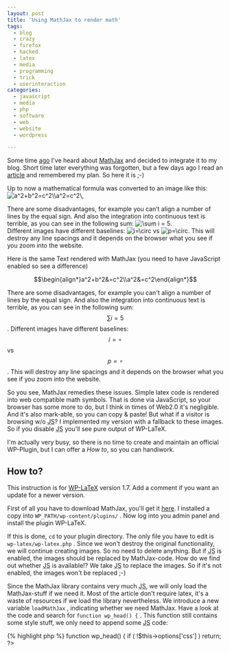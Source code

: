 ```yaml
---
layout: post
title: 'Using MathJax to render math'
tags:
  - blog
  - crazy
  - firefox
  - hacked
  - latex
  - media
  - programming
  - trick
  - userinteraction
categories:
  - javascript
  - media
  - php
  - software
  - web
  - website
  - wordpress

---
```


Some time <a href="https://twitter.com/#!/binfalse/status/42346531474518016">ago</a> I've heard about <a href="http://www.mathjax.org/">MathJax</a> and decided to integrate it to my blog. Short time later everything was forgotten, but a few days ago I read an <a href="http://gettinggeneticsdone.blogspot.com/2011/04/using-latex-for-math-formulas-on-web.html">article</a> and remembered my plan. So here it is ;-)



Up to now a mathematical formula was converted to an image like this:
<img src="/wp-content/latex/1e4/1e4024d9889df010d7c219e3a6a03df0-ffffff-000000-0.png" alt="a^2+b^2=c^2\\a^2=c^2\," title="a^2+b^2=c^2\\a^2=c^2\," class="latex" id="latex0bbe29ea247b4ed10927e325293471d8" />

There are some disadvantages, for example you can’t align a number of lines by the equal sign. And also the integration into continuous text is terrible, as you can see in the following sum: <img src="/wp-content/latex/ad6/ad60a7052fad47a89ec3328ada40c2fe-ffffff-000000-0.png" alt="\sum i = 5" title="\sum i = 5" class="latex" id="latexbfe4f19091f14a591be2c1181e3bea7b" />.<br>
Different images have different baselines: <img src="/wp-content/latex/185/185607e9ebc6576a9fdc580cf88c6e87-ffffff-000000-0.png" alt="i=\circ" title="i=\circ" class="latex" id="latexd15fcaa967d74a081d074d0c3cd33361" /> vs <img src="/wp-content/latex/d2c/d2c658644464d3730d78de14a68b6786-ffffff-000000-0.png" alt="p=\circ" title="p=\circ" class="latex" id="latex70e77f5765a2850b562fe9d18827a656" />. This will destroy any line spacings and it depends on the browser what you see if you zoom into the website.

Here is the same Text rendered with MathJax (you need to have JavaScript enabled so see a difference)

$$\begin{align*}a^2+b^2&=c^2\\a^2&=c^2\end{align*}$$

There are some disadvantages, for example you can't align a number of lines by the equal sign. And also the integration into continuous text is terrible, as you can see in the following sum: $$\sum i = 5$$.
Different images have different baselines: $$i=\circ$$ vs $$p=\circ$$. This will destroy any line spacings and it depends on the browser what you see if you zoom into the website.

So you see, MathJax remedies these issues. Simple latex code is rendered into web compatible math symbols. That is done via JavaScript, so your browser has some more to do, but I think in times of Web2.0 it's negligible. And it's also mark-able, so you can copy & paste!
But what if a visitor is browsing w/o <acronym title="JavaScript">JS</acronym>? I implemented my version with a fallback to these images. So if you disable <acronym title="JavaScript">JS</acronym> you'll see pure output of WP-LaTeX.

I'm actually very busy, so there is no time to create and maintain an official WP-Plugin, but I can offer a <em>How to</em>, so you can handiwork.

<h2>How to?</h2>

This instruction is for <a href="http://wordpress.org/extend/plugins/wp-latex/">WP-LaTeX</a> version 1.7. Add a comment if you want an update for a newer version.

First of all you have to download MathJax, you'll get it <a href="http://www.mathjax.org/docs/1.1/installation.html">here</a>. I installed a copy into  `WP_PATH/wp-content/plugins/` .
Now log into you admin panel and install the plugin WP-LaTeX.

If this is done,  `cd`  to your plugin directory. The only file you have to edit is  `wp-latex/wp-latex.php` .
Since we won't destroy the original functionality, we will continue creating images. So no need to delete anything. But if <acronym title="JavaScript">JS</acronym> is enabled, the images should be replaced by MathJax-code. How do we find out whether <acronym title="JavaScript">JS</acronym> is available!? We take <acronym title="JavaScript">JS</acronym> to replace the images. So if it's not enabled, the images won't be replaced ;-)

Since the MathJax library contains very much <acronym title="JavaScript">JS</acronym>, we will only load the MathJax-stuff if we need it. Most of the article don't require latex, it's a waste of resources if we load the library nevertheless. We introduce a new variable  `loadMathJax` , indicating whether we need MathJax. Have a look at the code and search for  `function wp_head() {` . This function still contains some style stuff, we only need to append some <acronym title="JavaScript">JS</acronym> code:



{% highlight php %}
function wp_head() {
	if ( !$this->options['css'] )
		return;
	?>
	<style type="text/css">
	/* <![CDATA[ */
	<?php echo $this->options['css']; ?>

	/* ]]> */
	</style>
	// -> our code start
	<script type="text/javascript">
	var loadMathJax = false;
	</script>
	// -> our code end
	<?php
{% endhighlight %}



 `loadMathJax`  is false by default, we don't always need MathJax libs. That was nothing exciting, here comes the intelligence. You'll also find a function called  `shortcode` . This function is responsible for image creation, here is the code that is send to your browser:



{% highlight php %}
$latex_object = $this->latex( $latex, $atts['background'], $atts['color'], $atts['size'] );

$url = clean_url( $latex_object->url );
$alt = attribute_escape( is_wp_error($latex_object->error) ? $latex_object->error->get_error_message() . ": $latex_object->latex" : $latex_object->latex );

return "<img src='$url' alt='$alt' title='$alt' class='latex' />";
{% endhighlight %}



Nice, isn't it!? We now need to add some piece of code to replace this image with MathJax source code. We change the code to append a small <acronym title="JavaScript">JS</acronym>:



{% highlight php %}
$latex_object = $this->latex( str_replace("&", "", $latex), $atts['background'], $atts['color'], $atts['size'] );

$url = clean_url( $latex_object->url );
$alt = attribute_escape( is_wp_error($latex_object->error) ? $latex_object->error->get_error_message() . ": $latex_object->latex" : $latex_object->latex );

$id = "latex".md5($url.microtime ());
$start = "\$";
$end = "\$";
if ($latex[strlen($latex)-1] == ",")
{
	$start = "\\\\begin{align}";
	$end = "\\\\end{align}";
}
$mathjaxcode = "<script type='text/javascript'>
if (document.createElement && document.getElementById){
	loadMathJax = true;
	var img = document.getElementById('" . $id . "');
	if (img){
		var tex = document.createTextNode(\"" . $start . str_replace("\\", "\\\\", $latex) . $end . "\");
		img.parentNode.replaceChild(tex, img)
	}
};
</script>";

return "<img src='$url' alt='$alt' title='$alt' class='latex' id='" . $id . "'/>".$mathjaxcode;
{% endhighlight %}



Ok, let me shortly explain this. First we have to replace all  `&`  in the latex code that is parsed to an image (line 1). There is a small issue with this WP-LaTeX plugin. You can't align multiple lines,  `&`  isn't allowed. To nevertheless create multiline MathJax formulas this workaround is my resort.
In line 6 I create a random id, so we can call this specific element by just naming it's id.
I additionally defined a tailing  `,`  as indicator for multiple lines. You just have to add e.g.  `\,`  (a small space) to the end of the last line, and this code expects multiple lines. It will be centered in the line and all  `&`  are aligned.
After wards the piece of <acronym title="JavaScript">JS</acronym> follows. You don't have to understand it, it just looks for an image with the specified id and replaces it with LaTeX-code. It additionally sets the variable  `loadMathJax`  to  `true` . Once an image is replaced this variable gets true! If no image will be replaced it will always stay false.

Last but not least the browser has to load the libraries. Since we want to know whether there is LaTeX-code in this side we can't load it early in the header section. We have to evaluate  `loadMathJax`  in the footer section. Add the following to the  `init ()`  function:



{% highlight php %}
add_action( 'wp_footer', array( &$this, 'wp_footer' ) );
{% endhighlight %}



And append a new function to the end of the class:



{% highlight javascript %}
function wp_footer ()
{
	?>
	<script type="text/x-mathjax-config">
	MathJax.Hub.Config({
		showProcessingMessages: false,
			messageStyle: "none",
			extensions: ["tex2jax.js", "TeX/AMSmath.js", "TeX/AMSsymbols.js"],
			jax: ["input/TeX", "output/HTML-CSS"],
				tex2jax: {
					inlineMath: [ ['$','$'], ["\\(","\\)"] ],
					displayMath: [ ['$$','$$'], ["\\[","\\]"] ],
					multiLine: true
				},
			"HTML-CSS": { availableFonts: ["TeX"] }
	});
	</script>
	<script type="text/javascript">
	if (loadMathJax)
	{
		var head= document.getElementsByTagName('head')[0];
		var script= document.createElement('script');
		script.type= 'text/javascript';
		script.src="/wp-content/plugins/MathJax/MathJax.js";
		head.appendChild(script);
	}
	</script>

	<?php
}
{% endhighlight %}



The first script section adds the MathJax configuration to the page. Take a look at the <a href="http://www.mathjax.org/docs/1.1/">documentation</a> to learn more.
The second script appends a new <a href="http://en.wikipedia.org/wiki/Document_Object_Model">DOM</a> node to the head section via <acronym title="JavaScript">JS</acronym>. If and only if  `loadMathJax`  is true and <acronym title="JavaScript">JS</acronym> is available.
If you installed MathJax to a directory different to  `WP_PATH/wp-content/plugins/`  you have to edit the  `script.src`  line.

This should work, at least for me ;-)
Right-click to these mathematical formulas and choose <em>Settings -> Zoom Trigger -> Click</em>, and each time you click on a formula you'll see a zoomed version. Very smart I think!

Btw. even if it sounds like I'm arguing about this image variant, I'm not! It's a very good method and the displayed formula is the same in every browser. Even <a href="http://en.wikipedia.org/wiki/Help:Displaying_a_formula">Wikipedia</a> uses this technique.

Here is a nice last example, based on the sample of WP-LaTeX:

$$\begin{align*}\displaystyle P_\nu^{-\mu}(z)&=\frac{\left(z^2-1\right)^{\frac{\mu}{2}}}{2^\mu \sqrt{\pi}\Gamma\left(\mu+\frac{1}{2}\right)}\int_{-1}^1\frac{\left(1-t^2\right)^{\mu -\frac{1}{2}}}{\left(z+t\sqrt{z^2-1}\right)^{\mu-\nu}}dt\\&=a^2+\pi\cdot x_\infty\\&\approx42\end{align*}$$

Here is the code for the above formula:



{% highlight latex %}
\displaystyle P_\nu^{-\mu}(z)&=\frac{\left(z^2-1\right)^{\frac{\mu}{2}}}{2^\mu \sqrt{\pi}\Gamma\left(\mu+\frac{1}{2}\right)}\int_{-1}^1\frac{\left(1-t^2\right)^{\mu -\frac{1}{2}}}{\left(z+t\sqrt{z^2-1}\right)^{\mu-\nu}}dt\\&=a^2+\pi\cdot x_\infty\\&\approx42\,
{% endhighlight %}



Go out, produce smart looking, intelligent web pages! Looking forward to read some scientific articles at your websites!
